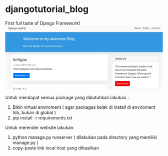 # djangotutorial_blog
First full taste of Django Framework!
![alt text](https://raw.githubusercontent.com/adnanrizqullah/djangotutorial_blog/master/penampakan.jpg)

Untuk mendapat semua package yang dibutuhkan lakukan :
1. Bikin virtual enviroment ( agar packages kelak di install di enviroment tsb, bukan di global ) 
2. pip install -r requirements.txt

Untuk merender website lakukan:
1. python manage.py runserver ( dilakukan pada directory yang memiliki manage.py )
2. copy-paste link local host yang dihasilkan
